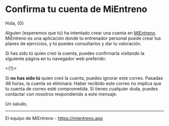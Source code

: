 # Confirma tu cuenta de MiEntreno

Hola, {0}

Alguien (esperemos que tú) ha intentado crear una cuenta en [MiEntreno](https://mientreno.app). MiEntreno es una aplicación donde tu entrenador personal puede crear tus planes de ejercicios, y tú puedes consultarlos y dar tu valoración.

Si has sido tú quien creó la cuenta, puedes confirmarla visitando la siguiente página en tu navegador web preferido:

<{1}>

Si **no has sido tú** quien creó la cuenta, puedes ignorar este correo. Pasadas 48 horas, la cuenta se eliminará. Haber recibido este correo no implica que tu cuenta de correo esté comprometida. Si tienes cualquier duda, puedes contactar con nosotros respondiendo a este mensaje.

Un saludo,

---

El equipo de MiEntreno - <https://mientreno.app>
